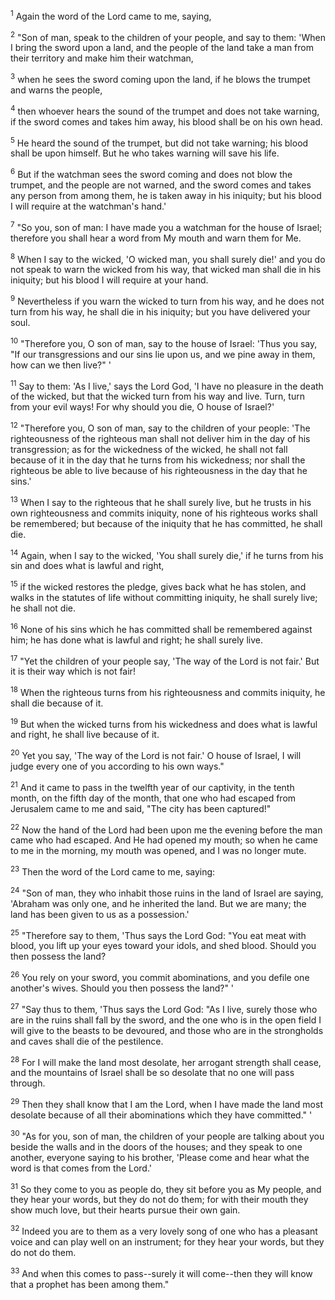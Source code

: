 <sup>1</sup> 
Again the word of the Lord came to me, saying, 

<sup>2</sup> 
"Son of man, speak to the children of your people, and say to them: 'When I bring the sword upon a land, and the people of the land take a man from their territory and make him their watchman, 

<sup>3</sup> 
when he sees the sword coming upon the land, if he blows the trumpet and warns the people, 

<sup>4</sup> 
then whoever hears the sound of the trumpet and does not take warning, if the sword comes and takes him away, his blood shall be on his own head. 

<sup>5</sup> 
He heard the sound of the trumpet, but did not take warning; his blood shall be upon himself. But he who takes warning will save his life. 

<sup>6</sup> 
But if the watchman sees the sword coming and does not blow the trumpet, and the people are not warned, and the sword comes and takes any person from among them, he is taken away in his iniquity; but his blood I will require at the watchman's hand.' 

<sup>7</sup> 
"So you, son of man: I have made you a watchman for the house of Israel; therefore you shall hear a word from My mouth and warn them for Me. 

<sup>8</sup> 
When I say to the wicked, 'O wicked man, you shall surely die!' and you do not speak to warn the wicked from his way, that wicked man shall die in his iniquity; but his blood I will require at your hand. 

<sup>9</sup> 
Nevertheless if you warn the wicked to turn from his way, and he does not turn from his way, he shall die in his iniquity; but you have delivered your soul. 

<sup>10</sup> 
"Therefore you, O son of man, say to the house of Israel: 'Thus you say, "If our transgressions and our sins lie upon us, and we pine away in them, how can we then live?" ' 

<sup>11</sup> 
Say to them: 'As I live,' says the Lord God, 'I have no pleasure in the death of the wicked, but that the wicked turn from his way and live. Turn, turn from your evil ways! For why should you die, O house of Israel?' 

<sup>12</sup> 
"Therefore you, O son of man, say to the children of your people: 'The righteousness of the righteous man shall not deliver him in the day of his transgression; as for the wickedness of the wicked, he shall not fall because of it in the day that he turns from his wickedness; nor shall the righteous be able to live because of his righteousness in the day that he sins.' 

<sup>13</sup> 
When I say to the righteous that he shall surely live, but he trusts in his own righteousness and commits iniquity, none of his righteous works shall be remembered; but because of the iniquity that he has committed, he shall die. 

<sup>14</sup> 
Again, when I say to the wicked, 'You shall surely die,' if he turns from his sin and does what is lawful and right, 

<sup>15</sup> 
if the wicked restores the pledge, gives back what he has stolen, and walks in the statutes of life without committing iniquity, he shall surely live; he shall not die. 

<sup>16</sup> 
None of his sins which he has committed shall be remembered against him; he has done what is lawful and right; he shall surely live. 

<sup>17</sup> 
"Yet the children of your people say, 'The way of the Lord is not fair.' But it is their way which is not fair! 

<sup>18</sup> 
When the righteous turns from his righteousness and commits iniquity, he shall die because of it. 

<sup>19</sup> 
But when the wicked turns from his wickedness and does what is lawful and right, he shall live because of it. 

<sup>20</sup> 
Yet you say, 'The way of the Lord is not fair.' O house of Israel, I will judge every one of you according to his own ways." 

<sup>21</sup> 
And it came to pass in the twelfth year of our captivity, in the tenth month, on the fifth day of the month, that one who had escaped from Jerusalem came to me and said, "The city has been captured!" 

<sup>22</sup> 
Now the hand of the Lord had been upon me the evening before the man came who had escaped. And He had opened my mouth; so when he came to me in the morning, my mouth was opened, and I was no longer mute.

<sup>23</sup> 
Then the word of the Lord came to me, saying: 

<sup>24</sup> 
"Son of man, they who inhabit those ruins in the land of Israel are saying, 'Abraham was only one, and he inherited the land. But we are many; the land has been given to us as a possession.' 

<sup>25</sup> 
"Therefore say to them, 'Thus says the Lord God: "You eat meat with blood, you lift up your eyes toward your idols, and shed blood. Should you then possess the land? 

<sup>26</sup> 
You rely on your sword, you commit abominations, and you defile one another's wives. Should you then possess the land?" ' 

<sup>27</sup> 
"Say thus to them, 'Thus says the Lord God: "As I live, surely those who are in the ruins shall fall by the sword, and the one who is in the open field I will give to the beasts to be devoured, and those who are in the strongholds and caves shall die of the pestilence. 

<sup>28</sup> 
For I will make the land most desolate, her arrogant strength shall cease, and the mountains of Israel shall be so desolate that no one will pass through. 

<sup>29</sup> 
Then they shall know that I am the Lord, when I have made the land most desolate because of all their abominations which they have committed." ' 

<sup>30</sup> 
"As for you, son of man, the children of your people are talking about you beside the walls and in the doors of the houses; and they speak to one another, everyone saying to his brother, 'Please come and hear what the word is that comes from the Lord.' 

<sup>31</sup> 
So they come to you as people do, they sit before you as My people, and they hear your words, but they do not do them; for with their mouth they show much love, but their hearts pursue their own gain. 

<sup>32</sup> 
Indeed you are to them as a very lovely song of one who has a pleasant voice and can play well on an instrument; for they hear your words, but they do not do them. 

<sup>33</sup> 
And when this comes to pass--surely it will come--then they will know that a prophet has been among them."